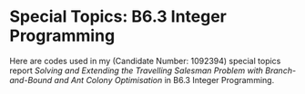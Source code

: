 # Special Topics: B6.3 Integer Programming
Here are codes used in my (Candidate Number: 1092394) special topics report _Solving and Extending the Travelling Salesman Problem with Branch-and-Bound and Ant Colony Optimisation_ in B6.3 Integer Programming. 
